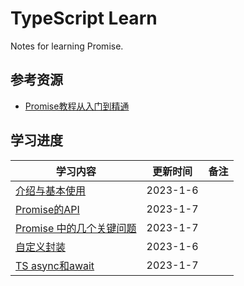 # **TypeScript Learn**

Notes for learning Promise.



## **参考资源**

- [Promise教程从入门到精通](https://www.bilibili.com/video/BV1GA411x7z1?p=2&spm_id_from=pageDriver&vd_source=f6bb620e5bbc65cc41159585074592da)



## **学习进度**

| **学习内容**                                                 | **更新时间** | **备注**                                            |
| ------------------ | ------------ | ----------------------------------- |
| [介绍与基本使用]() | 2023-1-6   |                                                     |
| [Promise的API]() | 2023-1-7   |                                                     |
| [Promise 中的几个关键问题]() | 2023-1-7   |                          |
| [自定义封装]() | 2023-1-6   |  |
| [TS async和await]()| 2023-1-7   |                                                     |




